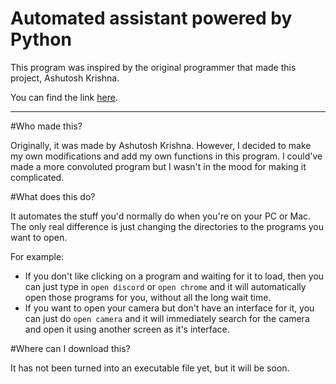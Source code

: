 # Automated assistant powered by Python

This program was inspired by the original programmer
that made this project, Ashutosh Krishna.

You can find the link [here](https://www.freecodecamp.org/news/python-project-how-to-build-your-own-jarvis-using-python/).

---

#Who made this?

Originally, it was made by Ashutosh Krishna.
However, I decided to make my own
modifications and add my own functions in this program.
I could've made a more convoluted program but 
I wasn't in the mood for making it complicated.

#What does this do? 

It automates the stuff you'd normally do when you're 
on your PC or Mac. The only real difference is
just changing the directories to the programs
you want to open.

For example: 
 - If you don't like clicking on a program and waiting
for it to load, then you can just type in  `open discord`
or  `open chrome` and it will automatically open those programs
for you, without all the long wait time.
 - If you want to open your camera but don't have
an interface for it, you can just do `open camera`
and it will immediately search for the camera and open it
using another screen as it's interface.

#Where can I download this?

It has not been turned into an executable
file yet, but it will be soon. 
